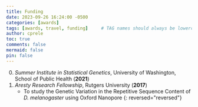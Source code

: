 ```yaml
---
title: Funding
date: 2023-09-26 16:24:00 -0500
categories: [awards]
tags: [awards, travel, funding]     # TAG names should always be lowercase
author: cprele
toc: true
comments: false
mermaid: false
pin: false
---
```



0. _Summer Institute in Statistical Genetics_, University of Washington, School of Public Health (**2021**)
0. _Aresty Research Fellowship_, Rutgers University (**2017**)
	- To study the Genetic Variation in the Repetitive Sequence Content of _D. melanogaster_ using Oxford Nanopore
{: reversed="reversed"}
